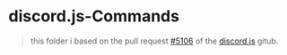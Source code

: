 # discord.js-Commands
> this folder i based on the pull request [#5106](https://github.com/discordjs/discord.js/pull/5106) of the [discord.js](https://github.com/discordjs/discord.js) gitub.

